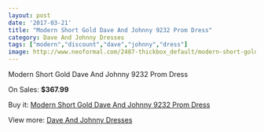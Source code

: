 ```yaml
---
layout: post
date: '2017-03-21'
title: "Modern Short Gold Dave And Johnny 9232 Prom Dress"
category: Dave And Johnny Dresses
tags: ["modern","discount","dave","johnny","dress"]
image: http://www.neoformal.com/2487-thickbox_default/modern-short-gold-dave-and-johnny-9232-prom-dress.jpg
---
```

Modern Short Gold Dave And Johnny 9232 Prom Dress

On Sales: **$367.99**
<a href="https://www.neoformal.com/en/dave-and-johnny-dresses/941-modern-short-gold-dave-and-johnny-9232-prom-dress.html"><amp-img layout="responsive" width="600" height="600" src="//www.neoformal.com/2487-thickbox_default/modern-short-gold-dave-and-johnny-9232-prom-dress.jpg" alt="Modern Short Gold Dave And Johnny 9232 Prom Dress 0" /></a>
<a href="https://www.neoformal.com/en/dave-and-johnny-dresses/941-modern-short-gold-dave-and-johnny-9232-prom-dress.html"><amp-img layout="responsive" width="600" height="600" src="//www.neoformal.com/2488-thickbox_default/modern-short-gold-dave-and-johnny-9232-prom-dress.jpg" alt="Modern Short Gold Dave And Johnny 9232 Prom Dress 1" /></a>

Buy it: [Modern Short Gold Dave And Johnny 9232 Prom Dress](https://www.neoformal.com/en/dave-and-johnny-dresses/941-modern-short-gold-dave-and-johnny-9232-prom-dress.html "Modern Short Gold Dave And Johnny 9232 Prom Dress")

View more: [Dave And Johnny Dresses](https://www.neoformal.com/en/9-dave-and-johnny-dresses "Dave And Johnny Dresses")